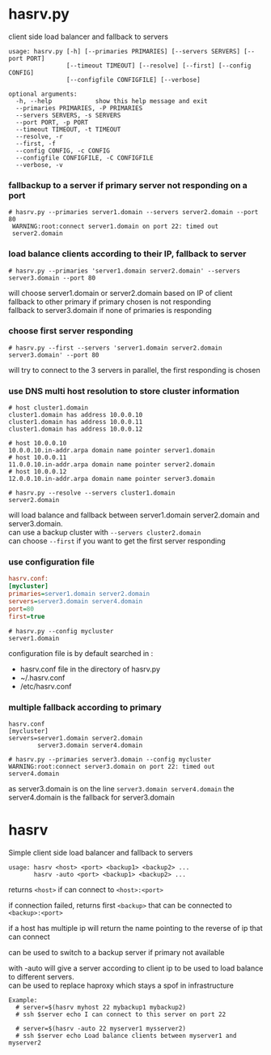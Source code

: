 # hasrv.py

client side load balancer and fallback to servers

```shell
usage: hasrv.py [-h] [--primaries PRIMARIES] [--servers SERVERS] [--port PORT]
                [--timeout TIMEOUT] [--resolve] [--first] [--config CONFIG]
                [--configfile CONFIGFILE] [--verbose]

optional arguments:
  -h, --help            show this help message and exit
  --primaries PRIMARIES, -P PRIMARIES
  --servers SERVERS, -s SERVERS
  --port PORT, -p PORT
  --timeout TIMEOUT, -t TIMEOUT
  --resolve, -r
  --first, -f
  --config CONFIG, -c CONFIG
  --configfile CONFIGFILE, -C CONFIGFILE
  --verbose, -v
 ```

### fallbackup to a server if primary server not responding on a port

```shell
# hasrv.py --primaries server1.domain --servers server2.domain --port 80
 WARNING:root:connect server1.domain on port 22: timed out
 server2.domain
```

### load balance clients according to their IP, fallback to server

```shell
# hasrv.py --primaries 'server1.domain server2.domain' --servers server3.domain --port 80
```

will choose server1.domain or server2.domain based on IP of client  
fallback to other primary if primary chosen is not responding  
fallback to server3.domain if none of primaries is responding

### choose first server responding

```shell
# hasrv.py --first --servers 'server1.domain server2.domain server3.domain' --port 80
```

will try to connect to the 3 servers in parallel, the first responding is chosen

### use DNS multi host resolution to store cluster information

```shell
# host cluster1.domain
cluster1.domain has address 10.0.0.10
cluster1.domain has address 10.0.0.11
cluster1.domain has address 10.0.0.12

# host 10.0.0.10
10.0.0.10.in-addr.arpa domain name pointer server1.domain
# host 10.0.0.11
11.0.0.10.in-addr.arpa domain name pointer server2.domain
# host 10.0.0.12
12.0.0.10.in-addr.arpa domain name pointer server3.domain

# hasrv.py --resolve --servers cluster1.domain
server2.domain
```
will load balance and fallback between server1.domain server2.domain and server3.domain.  
can use a backup cluster with `--servers cluster2.domain`  
can choose `--first` if you want to get the first server responding  

### use configuration file

```ini
hasrv.conf:
[mycluster]
primaries=server1.domain server2.domain
servers=server3.domain server4.domain
port=80
first=true
```

```
# hasrv.py --config mycluster
server1.domain
```
configuration file is by default searched in :  
* hasrv.conf file in the directory of hasrv.py
* ~/.hasrv.conf
* /etc/hasrv.conf

### multiple fallback according to primary

```
hasrv.conf
[mycluster]
servers=server1.domain server2.domain
        server3.domain server4.domain
        
# hasrv.py --primaries server3.domain --config mycluster
WARNING:root:connect server3.domain on port 22: timed out
server4.domain
```
as server3.domain is on the line `server3.domain server4.domain` the server4.domain is the fallback for server3.domain

# hasrv

Simple client side load balancer and fallback to servers

```shell
usage: hasrv <host> <port> <backup1> <backup2> ...
       hasrv -auto <port> <backup1> <backup2> ...
```
returns `<host>` if can connect to `<host>:<port>`

if connection failed, returns first `<backup>`
that can be connected to `<backup>:<port>`

if a host has multiple ip will return the name pointing
to the reverse of ip that can connect

can be used to switch to a backup server if 
primary not available

with -auto will give a server according to client ip
to be used to load balance to different servers.  
can be used to replace haproxy which stays a spof in infrastructure

```shell
Example:
  # server=$(hasrv myhost 22 mybackup1 mybackup2)
  # ssh $server echo I can connect to this server on port 22

  # server=$(hasrv -auto 22 myserver1 mysserver2)
  # ssh $server echo Load balance clients between myserver1 and myserver2
```
